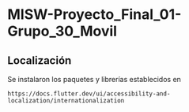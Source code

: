 # MISW-Proyecto_Final_01-Grupo_30_Movil



## Localización

Se instalaron los paquetes y librerías establecidos en

```https://docs.flutter.dev/ui/accessibility-and-localization/internationalization```